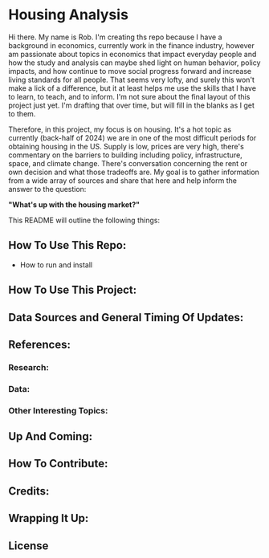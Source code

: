 # Housing Analysis

Hi there. My name is Rob. I'm creating ths repo because I have a background in economics, currently work in the finance industry, however am passionate about topics in economics that impact everyday people and how the study and analysis can maybe shed light on human behavior, policy impacts, and how continue to move social progress forward and increase living standards for all people. That seems very lofty, and surely this won't make a lick of a difference, but it at least helps me use the skills that I have to learn, to teach, and to inform. I'm not sure about the final layout of this project just yet. I'm drafting that over time, but will fill in the blanks as I get to them.

Therefore, in this project, my focus is on housing. It's a hot topic as currently (back-half of 2024) we are in one of the most difficult periods for obtaining housing in the US. Supply is low, prices are very high, there's commentary on the barriers to building including policy, infrastructure, space, and climate change. There's conversation concerning the rent or own decision and what those tradeoffs are. My goal is to gather information from a wide array of sources and share that here and help inform the answer to the question: 

**"What's up with the housing market?"**

This README will outline the following things:

## How To Use This Repo:
* How to run and install

## How To Use This Project:

## Data Sources and General Timing Of Updates:

## References:

  ### Research:
  ### Data:
  ### Other Interesting Topics:

## Up And Coming:

## How To Contribute:

## Credits:

## Wrapping It Up:

## License
